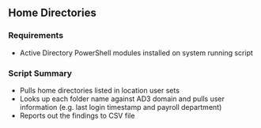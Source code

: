 ## Home Directories

### Requirements

- Active Directory PowerShell modules installed on system running script

### Script Summary

- Pulls home directories listed in location user sets
- Looks up each folder name against AD3 domain and pulls user information (e.g. last login timestamp and payroll department)
- Reports out the findings to CSV file
